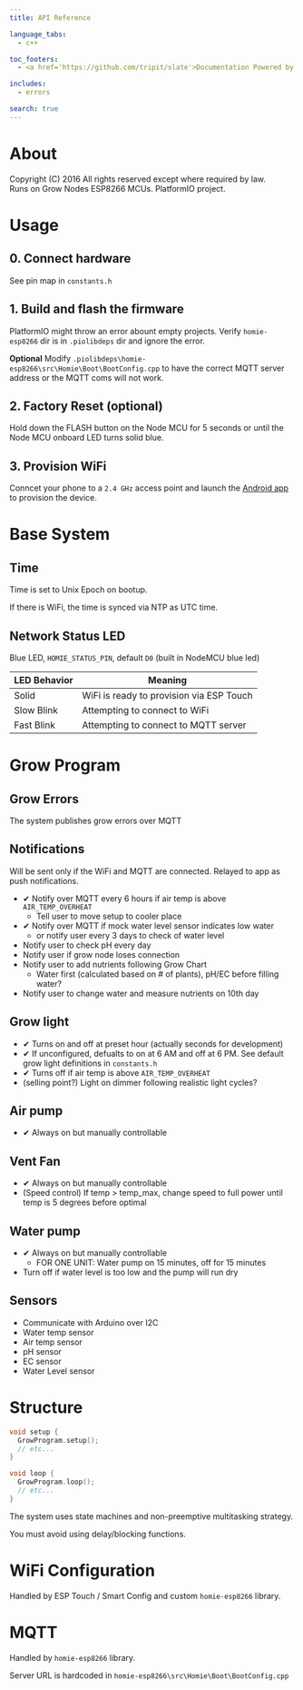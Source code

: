 ```yaml
---
title: API Reference

language_tabs:
  - c++

toc_footers:
  - <a href='https://github.com/tripit/slate'>Documentation Powered by Slate</a>

includes:
  - errors

search: true
---
```


# About
<aside class="notice">
Copyright (C) 2016 All rights reserved except where required by law.
</aside>
Runs on Grow Nodes ESP8266 MCUs. PlatformIO project.

# Usage

## 0. Connect hardware
See pin map in `constants.h`

## 1. Build and flash the firmware
PlatformIO might throw an error abount empty projects. Verify `homie-esp8266` dir is in `.piolibdeps` dir and ignore the error.

**Optional**
Modify `.piolibdeps\homie-esp8266\src\Homie\Boot\BootConfig.cpp` to have the correct MQTT server address or the MQTT coms will not work.

## 2. Factory Reset (optional)
Hold down the FLASH button on the Node MCU for 5 seconds or until the Node MCU onboard LED turns solid blue.

## 3. Provision WiFi
Conncet your phone to a `2.4 GHz` access point and launch the [Android app](https://play.google.com/store/apps/details?id=com.cmmakerclub.iot.esptouch&hl=en) to provision the device.

# Base System
## Time
Time is set to Unix Epoch on bootup.

If there is WiFi, the time is synced via NTP as UTC time.

## Network Status LED
Blue LED, `HOMIE_STATUS_PIN`, default `D0` (built in NodeMCU blue led)

LED Behavior | Meaning
---------- | -------
Solid | WiFi is ready to provision via ESP Touch
Slow Blink | Attempting to connect to WiFi
Fast Blink | Attempting to connect to MQTT server


# Grow Program

## Grow Errors
The system publishes grow errors over MQTT

## Notifications

Will be sent only if the WiFi and MQTT are connected. Relayed to app as push notifications.

* ✔ Notify over MQTT every 6 hours if air temp is above `AIR_TEMP_OVERHEAT`
    * Tell user to move setup to cooler place
* ✔ Notify over MQTT if mock water level sensor indicates low water
   * or notify user every 3 days to check of water level
* Notify user to check pH every day
* Notify user if grow node loses connection
* Notify user to add nutrients following Grow Chart
    * Water first (calculated based on # of plants), pH/EC before filling water?
* Notify user to change water and measure nutrients on 10th day

## Grow light
* ✔ Turns on and off at preset hour (actually seconds for development)
* ✔ If unconfigured, defualts to on at 6 AM and off at 6 PM. See default grow light definitions in `constants.h`
* ✔ Turns off if air temp is above `AIR_TEMP_OVERHEAT`
* (selling point?) Light on dimmer following realistic light cycles?

## Air pump
* ✔ Always on but manually controllable

## Vent Fan
* ✔ Always on but manually controllable
* (Speed control) If temp > temp_max, change speed to full power until temp is 5 degrees before optimal

## Water pump
* ✔ Always on but manually controllable
    * FOR ONE UNIT: Water pump on 15 minutes, off for 15 minutes
* Turn off if water level is too low and the pump will run dry

## Sensors
* Communicate with Arduino over I2C
* Water temp sensor
* Air temp sensor
* pH sensor
* EC sensor
* Water Level sensor


# Structure
```c++
void setup {
  GrowProgram.setup();
  // etc...
}

void loop {
  GrowProgram.loop();
  // etc...
}
```
The system uses state machines and non-preemptive multitasking strategy.

<aside class="notice">
You must avoid using delay/blocking functions.
</aside>


# WiFi Configuration
Handled by ESP Touch / Smart Config and custom `homie-esp8266` library.

# MQTT
Handled by `homie-esp8266` library.

Server URL is hardcoded in `homie-esp8266\src\Homie\Boot\BootConfig.cpp`